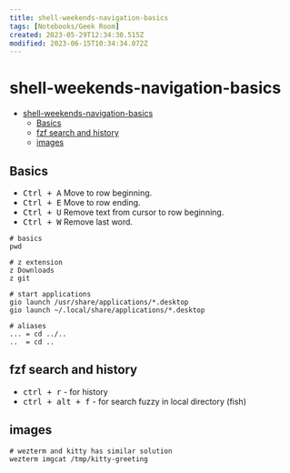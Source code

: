 ```yaml
---
title: shell-weekends-navigation-basics
tags: [Notebooks/Geek Room]
created: 2023-05-29T12:34:30.515Z
modified: 2023-06-15T10:34:34.072Z
---
```


# shell-weekends-navigation-basics

<!--ts-->
* [shell-weekends-navigation-basics](#shell-weekends-navigation-basics)
   * [Basics](#basics)
   * [fzf search and history](#fzf-search-and-history)
   * [images](#images)

<!-- Added by: box, at: Fri Nov 17 07:38:08 PM CET 2023 -->

<!--te-->

## Basics

* <kbd>Ctrl + A</kbd> Move to row beginning.
* <kbd>Ctrl + E</kbd> Move to row ending.
* <kbd>Ctrl + U</kbd> Remove text from cursor to row beginning.
* <kbd>Ctrl + W</kbd> Remove last word.

```shell
# basics
pwd

# z extension
z Downloads
z git

# start applications
gio launch /usr/share/applications/*.desktop
gio launch ~/.local/share/applications/*.desktop

# aliases
... = cd ../..
..  = cd ..
```

## fzf search and history
* <kbd>ctrl + r</kbd> - for history
* <kbd>ctrl + alt + f</kbd> - for search fuzzy in local directory (fish)

## images
```shell
# wezterm and kitty has similar solution
wezterm imgcat /tmp/kitty-greeting
```
